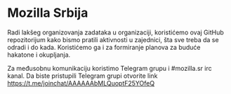# Mozilla Srbija

Radi lakšeg organizovanja zadataka u organizaciji, koristićemo ovaj GitHub repozitorijum kako bismo pratili aktivnosti u zajednici, šta sve treba da se odradi i do kada. Koristićemo ga i za formiranje planova za buduće hakatone i okupljanja.

Za međusobnu komunikaciju koristimo Telegram grupu i #mozilla.sr irc kanal. Da biste pristupili Telegram grupi otvorite link https://t.me/joinchat/AAAAAAbMLQuoptF25YOfeQ
